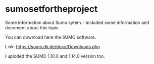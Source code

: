 # sumosetfortheproject

Some information about Sumo sytem.
I included some information and docoment about this topic.

You can download here the SUMO software.

Link: https://sumo.dlr.de/docs/Downloads.php 

I uploded the SUMO 1.10.0 and 1.14.0 version too.
